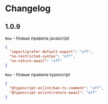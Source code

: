 # Changelog
## 1.0.9
`New` - Новые правила javascript
```json
{
  "import/prefer-default-export": "off",
  "no-restricted-syntax": "off",
  "no-return-await": "off"
}
```
`New` - Новые правила typescript
```json
{
  "@typescript-eslint/ban-ts-comment": "off",
  "@typescript-eslint/return-await": "off"
}
```
